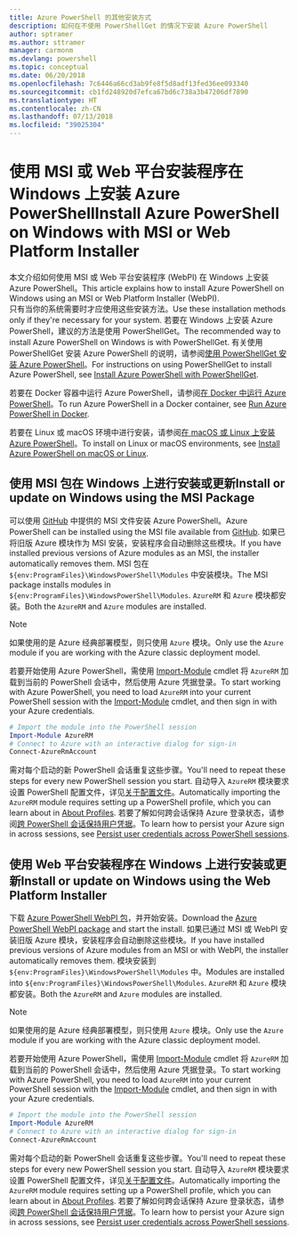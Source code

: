 ```yaml
---
title: Azure PowerShell 的其他安装方式
description: 如何在不使用 PowerShellGet 的情况下安装 Azure PowerShell
author: sptramer
ms.author: sttramer
manager: carmonm
ms.devlang: powershell
ms.topic: conceptual
ms.date: 06/20/2018
ms.openlocfilehash: 7c6446a66cd3ab9fe8f5d8adf13fed36ee093340
ms.sourcegitcommit: cb1fd248920d7efca67bd6c738a3b47206df7890
ms.translationtype: HT
ms.contentlocale: zh-CN
ms.lasthandoff: 07/13/2018
ms.locfileid: "39025304"
---
```

# <a name="install-azure-powershell-on-windows-with-msi-or-web-platform-installer"></a><span data-ttu-id="7a763-103">使用 MSI 或 Web 平台安装程序在 Windows 上安装 Azure PowerShell</span><span class="sxs-lookup"><span data-stu-id="7a763-103">Install Azure PowerShell on Windows with MSI or Web Platform Installer</span></span>

<span data-ttu-id="7a763-104">本文介绍如何使用 MSI 或 Web 平台安装程序 (WebPI) 在 Windows 上安装 Azure PowerShell。</span><span class="sxs-lookup"><span data-stu-id="7a763-104">This article explains how to install Azure PowerShell on Windows using an MSI or Web Platform Installer (WebPI).</span></span>  
<span data-ttu-id="7a763-105">只有当你的系统需要时才应使用这些安装方法。</span><span class="sxs-lookup"><span data-stu-id="7a763-105">Use these installation methods only if they're necessary for your system.</span></span> <span data-ttu-id="7a763-106">若要在 Windows 上安装 Azure PowerShell，建议的方法是使用 PowerShellGet。</span><span class="sxs-lookup"><span data-stu-id="7a763-106">The recommended way to install Azure PowerShell on Windows is with PowerShellGet.</span></span> <span data-ttu-id="7a763-107">有关使用 PowerShellGet 安装 Azure PowerShell 的说明，请参阅[使用 PowerShellGet 安装 Azure PowerShell](install-azurerm-ps.md)。</span><span class="sxs-lookup"><span data-stu-id="7a763-107">For instructions on using PowerShellGet to install Azure PowerShell, see [Install Azure PowerShell with PowerShellGet](install-azurerm-ps.md).</span></span>

<span data-ttu-id="7a763-108">若要在 Docker 容器中运行 Azure PowerShell，请参阅[在 Docker 中运行 Azure PowerShell](azurerm-ps-in-docker.md)。</span><span class="sxs-lookup"><span data-stu-id="7a763-108">To run Azure PowerShell in a Docker container, see [Run Azure PowerShell in Docker](azurerm-ps-in-docker.md).</span></span>

<span data-ttu-id="7a763-109">若要在 Linux 或 macOS 环境中进行安装，请参阅[在 macOS 或 Linux 上安装 Azure PowerShell](install-azurermps-maclinux.md)。</span><span class="sxs-lookup"><span data-stu-id="7a763-109">To install on Linux or macOS environments, see [Install Azure PowerShell on macOS or Linux](install-azurermps-maclinux.md).</span></span>

## <a name="install-or-update-on-windows-using-the-msi-package"></a><span data-ttu-id="7a763-110">使用 MSI 包在 Windows 上进行安装或更新</span><span class="sxs-lookup"><span data-stu-id="7a763-110">Install or update on Windows using the MSI Package</span></span>

<span data-ttu-id="7a763-111">可以使用 [GitHub](https://github.com/Azure/azure-powershell/releases/tag/v5.7.0-April2018) 中提供的 MSI 文件安装 Azure PowerShell。</span><span class="sxs-lookup"><span data-stu-id="7a763-111">Azure PowerShell can be installed using the MSI file available from [GitHub](https://github.com/Azure/azure-powershell/releases/tag/v5.7.0-April2018).</span></span> <span data-ttu-id="7a763-112">如果已将旧版 Azure 模块作为 MSI 安装，安装程序会自动删除这些模块。</span><span class="sxs-lookup"><span data-stu-id="7a763-112">If you have installed previous versions of Azure modules as an MSI, the installer automatically removes them.</span></span> <span data-ttu-id="7a763-113">MSI 包在 `${env:ProgramFiles}\WindowsPowerShell\Modules` 中安装模块。</span><span class="sxs-lookup"><span data-stu-id="7a763-113">The MSI package installs modules in `${env:ProgramFiles}\WindowsPowerShell\Modules`.</span></span> <span data-ttu-id="7a763-114">`AzureRM` 和 `Azure` 模块都安装。</span><span class="sxs-lookup"><span data-stu-id="7a763-114">Both the `AzureRM` and `Azure` modules are installed.</span></span>

> [!NOTE]
> <span data-ttu-id="7a763-115">如果使用的是 Azure 经典部署模型，则只使用 `Azure` 模块。</span><span class="sxs-lookup"><span data-stu-id="7a763-115">Only use the `Azure` module if you are working with the Azure classic deployment model.</span></span>

<span data-ttu-id="7a763-116">若要开始使用 Azure PowerShell，需使用 [Import-Module](/powershell/module/Microsoft.PowerShell.Core/Import-Module) cmdlet 将 `AzureRM` 加载到当前的 PowerShell 会话中，然后使用 Azure 凭据登录。</span><span class="sxs-lookup"><span data-stu-id="7a763-116">To start working with Azure PowerShell, you need to load `AzureRM` into your current PowerShell session with the [Import-Module](/powershell/module/Microsoft.PowerShell.Core/Import-Module) cmdlet, and then sign in with your Azure credentials.</span></span>

```powershell
# Import the module into the PowerShell session
Import-Module AzureRM
# Connect to Azure with an interactive dialog for sign-in
Connect-AzureRmAccount
```

<span data-ttu-id="7a763-117">需对每个启动的新 PowerShell 会话重复这些步骤。</span><span class="sxs-lookup"><span data-stu-id="7a763-117">You'll need to repeat these steps for every new PowerShell session you start.</span></span> <span data-ttu-id="7a763-118">自动导入 `AzureRM` 模块要求设置 PowerShell 配置文件，详见[关于配置文件](/powershell/module/microsoft.powershell.core/about/about_profiles)。</span><span class="sxs-lookup"><span data-stu-id="7a763-118">Automatically importing the `AzureRM` module requires setting up a PowerShell profile, which you can learn about in [About Profiles](/powershell/module/microsoft.powershell.core/about/about_profiles).</span></span>
<span data-ttu-id="7a763-119">若要了解如何跨会话保持 Azure 登录状态，请参阅[跨 PowerShell 会话保持用户凭据](context-persistence.md)。</span><span class="sxs-lookup"><span data-stu-id="7a763-119">To learn how to persist your Azure sign in across sessions, see [Persist user credentials across PowerShell sessions](context-persistence.md).</span></span>

## <a name="install-or-update-on-windows-using-the-web-platform-installer"></a><span data-ttu-id="7a763-120">使用 Web 平台安装程序在 Windows 上进行安装或更新</span><span class="sxs-lookup"><span data-stu-id="7a763-120">Install or update on Windows using the Web Platform Installer</span></span>

<span data-ttu-id="7a763-121">下载 [Azure PowerShell WebPI 包](http://aka.ms/webpi-azps)，并开始安装。</span><span class="sxs-lookup"><span data-stu-id="7a763-121">Download the [Azure PowerShell WebPI package](http://aka.ms/webpi-azps) and start the install.</span></span> <span data-ttu-id="7a763-122">如果已通过 MSI 或 WebPI 安装旧版 Azure 模块，安装程序会自动删除这些模块。</span><span class="sxs-lookup"><span data-stu-id="7a763-122">If you have installed previous versions of Azure modules from an MSI or with WebPI, the installer automatically removes them.</span></span> <span data-ttu-id="7a763-123">模块安装到 `${env:ProgramFiles}\WindowsPowerShell\Modules` 中。</span><span class="sxs-lookup"><span data-stu-id="7a763-123">Modules are installed into `${env:ProgramFiles}\WindowsPowerShell\Modules`.</span></span> <span data-ttu-id="7a763-124">`AzureRM` 和 `Azure` 模块都安装。</span><span class="sxs-lookup"><span data-stu-id="7a763-124">Both the `AzureRM` and `Azure` modules are installed.</span></span>

> [!NOTE]
> <span data-ttu-id="7a763-125">如果使用的是 Azure 经典部署模型，则只使用 `Azure` 模块。</span><span class="sxs-lookup"><span data-stu-id="7a763-125">Only use the `Azure` module if you are working with the Azure classic deployment model.</span></span>

<span data-ttu-id="7a763-126">若要开始使用 Azure PowerShell，需使用 [Import-Module](/powershell/module/Microsoft.PowerShell.Core/Import-Module) cmdlet 将 `AzureRM` 加载到当前的 PowerShell 会话中，然后使用 Azure 凭据登录。</span><span class="sxs-lookup"><span data-stu-id="7a763-126">To start working with Azure PowerShell, you need to load `AzureRM` into your current PowerShell session with the [Import-Module](/powershell/module/Microsoft.PowerShell.Core/Import-Module) cmdlet, and then sign in with your Azure credentials.</span></span>

```powershell
# Import the module into the PowerShell session
Import-Module AzureRM
# Connect to Azure with an interactive dialog for sign-in
Connect-AzureRmAccount
```

<span data-ttu-id="7a763-127">需对每个启动的新 PowerShell 会话重复这些步骤。</span><span class="sxs-lookup"><span data-stu-id="7a763-127">You'll need to repeat these steps for every new PowerShell session you start.</span></span> <span data-ttu-id="7a763-128">自动导入 `AzureRM` 模块要求设置 PowerShell 配置文件，详见[关于配置文件](/powershell/module/microsoft.powershell.core/about/about_profiles)。</span><span class="sxs-lookup"><span data-stu-id="7a763-128">Automatically importing the `AzureRM` module requires setting up a PowerShell profile, which you can learn about in [About Profiles](/powershell/module/microsoft.powershell.core/about/about_profiles).</span></span>
<span data-ttu-id="7a763-129">若要了解如何跨会话保持 Azure 登录状态，请参阅[跨 PowerShell 会话保持用户凭据](context-persistence.md)。</span><span class="sxs-lookup"><span data-stu-id="7a763-129">To learn how to persist your Azure sign in across sessions, see [Persist user credentials across PowerShell sessions](context-persistence.md).</span></span>